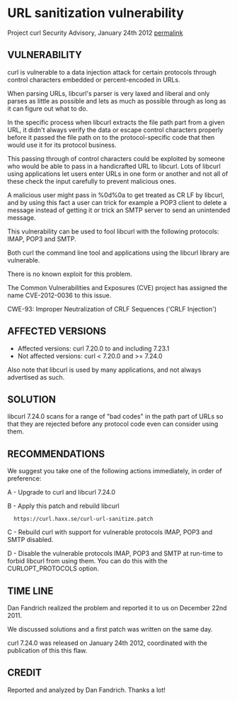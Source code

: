 URL sanitization vulnerability
==============================

Project curl Security Advisory, January 24th 2012
[permalink](https://curl.haxx.se/docs/security.html)

VULNERABILITY
-------------

curl is vulnerable to a data injection attack for certain protocols through
control characters embedded or percent-encoded in URLs.

When parsing URLs, libcurl's parser is very laxed and liberal and only
parses as little as possible and lets as much as possible through as long as
it can figure out what to do.

In the specific process when libcurl extracts the file path part from a
given URL, it didn't always verify the data or escape control characters
properly before it passed the file path on to the protocol-specific code
that then would use it for its protocol business.

This passing through of control characters could be exploited by someone who
would be able to pass in a handicrafted URL to libcurl. Lots of libcurl
using applications let users enter URLs in one form or another and not all
of these check the input carefully to prevent malicious ones.

A malicious user might pass in %0d%0a to get treated as CR LF by libcurl,
and by using this fact a user can trick for example a POP3 client to delete
a message instead of getting it or trick an SMTP server to send an
unintended message.

This vulnerability can be used to fool libcurl with the following protocols:
IMAP, POP3 and SMTP.

Both curl the command line tool and applications using the libcurl library
are vulnerable.

There is no known exploit for this problem.

The Common Vulnerabilities and Exposures (CVE) project has assigned the name
CVE-2012-0036 to this issue.

CWE-93: Improper Neutralization of CRLF Sequences ('CRLF Injection')

AFFECTED VERSIONS
-----------------

- Affected versions: curl 7.20.0 to and including 7.23.1
- Not affected versions: curl < 7.20.0 and >= 7.24.0

Also note that libcurl is used by many applications, and not always
advertised as such.

SOLUTION
--------

libcurl 7.24.0 scans for a range of "bad codes" in the path part of URLs so
that they are rejected before any protocol code even can consider using
them.

RECOMMENDATIONS
---------------

  We suggest you take one of the following actions immediately, in order of
  preference:

  A - Upgrade to curl and libcurl 7.24.0

  B - Apply this patch and rebuild libcurl

      https://curl.haxx.se/curl-url-sanitize.patch

  C - Rebuild curl with support for vulnerable protocols IMAP, POP3 and SMTP
      disabled.   

  D - Disable the vulnerable protocols IMAP, POP3 and SMTP at run-time to
      forbid libcurl from using them. You can do this with the
      CURLOPT_PROTOCOLS option.

TIME LINE
---------

  Dan Fandrich realized the problem and reported it to us on December 22nd
  2011.

  We discussed solutions and a first patch was written on the same day.

  curl 7.24.0 was released on January 24th 2012, coordinated with the
  publication of this this flaw.

CREDIT
------
  Reported and analyzed by Dan Fandrich. Thanks a lot!
